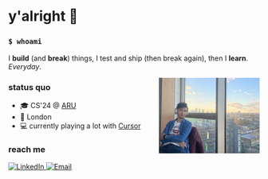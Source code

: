 # y'alright 👋

### `$ whoami`

I **build** (and **break**) things, I test and ship (then break again), then I **learn**. _Everyday_.

<img src="/public/readme.jpg" alt="image" width="40%" align="right">

### status quo

- 🎓 CS'24 @ [ARU](https://www.aru.ac.uk/)
- 📍 London
- 💻 currently playing a lot with [Cursor](https://www.cursor.com/)

### reach me

<div>
  <a href="https://www.linkedin.com/in/noonosh/">
    <img src="https://img.shields.io/badge/LinkedIn-0077B5?style=for-the-badge&logo=linkedin&logoColor=white" alt="LinkedIn">
  </a>
  <a href="mailto:mail@noono.sh">
    <img src="https://img.shields.io/badge/Email-D14836?style=for-the-badge&logo=gmail&logoColor=white" alt="Email">
  </a>
</div>
